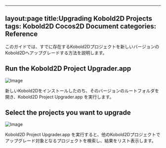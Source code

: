 
---
layout:page
title:Upgrading Kobold2D Projects
tags: Kobold2D Cocos2D Document
categories: Reference
---


このガイドでは、すでに存在するKobold2Dプロジェクトを新しいバージョンのKobold2Dへアップグレードする方法を説明します。

## Run the Kobold2D Project Upgrader.app

![Image](http://www.kobold2d.com/download/attachments/918907/media_1315060108848.png?version=3&modificationDate=1315036928880)

新しいKobold2Dをインストールしたのち、そのバージョンのルートフォルダを開き、Kobold2D Project Upgrader.app を実行します。

## Select the projects you want to upgrade

![Image](http://www.kobold2d.com/download/attachments/918907/media_1315060229747.png?version=3&modificationDate=1315036929719)

Kobold2D Project Upgrader.app を実行すると、他のKobold2Dプロジェクトでアップグレード対象となるプロジェクトを検索し、結果をリスト表示します。



